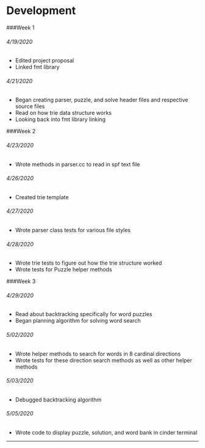 # Development
###Week 1
###### 4/19/2020
- Edited project proposal
- Linked fmt library 

###### 4/21/2020
- Began creating parser, puzzle, and solve header files and respective source files
- Read on how trie data structure works
- Looking back into fmt library linking

###Week 2
###### 4/23/2020
- Wrote methods in parser.cc to read in spf text file

###### 4/26/2020
- Created trie template

###### 4/27/2020
- Wrote parser class tests for various file styles

###### 4/28/2020
- Wrote trie tests to figure out how the trie structure worked
- Wrote tests for Puzzle helper methods

###Week 3
###### 4/29/2020
- Read about backtracking specifically for word puzzles
- Began planning algorithm for solving word search

###### 5/02/2020
- Wrote helper methods to search for words in 8 cardinal directions
- Wrote tests for these direction search methods as well as other helper methods

###### 5/03/2020
- Debugged backtracking algorithm

###### 5/05/2020
- Wrote code to display puzzle, solution, and word bank in cinder terminal
---
